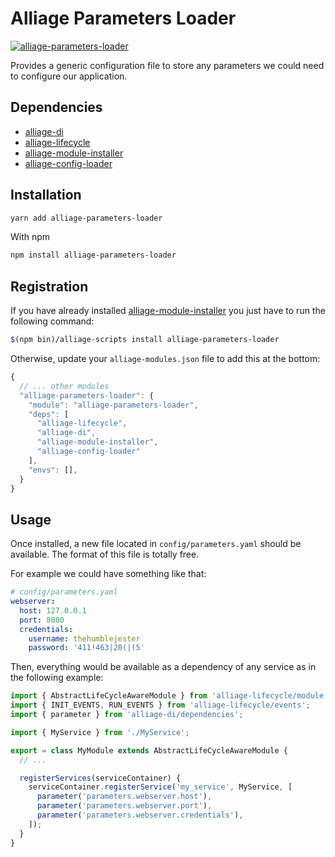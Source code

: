 # Alliage Parameters Loader
[![alliage-parameters-loader](https://img.shields.io/npm/v/alliage-parameters-loader/latest?color=%2300CC00&label=alliage-parameters-loader%40latest)](https://www.npmjs.com/package/alliage-parameters-loader)

Provides a generic configuration file to store any parameters we could need to configure our application.

## Dependencies

- [alliage-di](../dependency-injection)
- [alliage-lifecycle](../lifecycle)
- [alliage-module-installer](../module-installer)
- [alliage-config-loader](../configuration-loader)

## Installation

```bash
yarn add alliage-parameters-loader
```

With npm

```bash
npm install alliage-parameters-loader
```

## Registration

If you have already installed [alliage-module-installer](../module-installer) you just have to run the following command:

```bash
$(npm bin)/alliage-scripts install alliage-parameters-loader
```

Otherwise, update your `alliage-modules.json` file to add this at the bottom:

```js
{
  // ... other modules
  "alliage-parameters-loader": {
    "module": "alliage-parameters-loader",
    "deps": [
      "alliage-lifecycle",
      "alliage-di",
      "alliage-module-installer",
      "alliage-config-loader"
    ],
    "envs": [],
  }
}
```

## Usage

Once installed, a new file located in `config/parameters.yaml` should be available.
The format of this file is totally free.

For example we could have something like that:

```yaml
# config/parameters.yaml
webserver:
  host: 127.0.0.1
  port: 8080
  credentials:
    username: thehumblejester
    password: '411!463|20(|(5'
```

Then, everything would be available as a dependency of any service as in the following example:

```js
import { AbstractLifeCycleAwareModule } from 'alliage-lifecycle/module';
import { INIT_EVENTS, RUN_EVENTS } from 'alliage-lifecycle/events';
import { parameter } from 'alliage-di/dependencies';

import { MyService } from './MyService';

export = class MyModule extends AbstractLifeCycleAwareModule {
  // ...

  registerServices(serviceContainer) {
    serviceContainer.registerService('my_service', MyService, [
      parameter('parameters.webserver.host'),
      parameter('parameters.webserver.port'),
      parameter('parameters.webserver.credentials'),
    ]);
  }
}
```